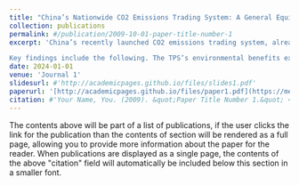 ```yaml
---
title: "China’s Nationwide CO2 Emissions Trading System: A General Equilibrium Assessment"
collection: publications
permalink: #/publication/2009-10-01-paper-title-number-1
excerpt: 'China’s recently launched CO2 emissions trading system, already the world’s largest,aims to contribute importantly to global reductions in greenhouse gas emissions. Thesystem, a tradable performance standard (TPS), differs importantly from cap andtrade (C&T), the principal approach used in other countries. We offer a dynamic general equilibrium assessment of this new venture, employing a model that uniquely considers institutional and fiscal features of China’s economy that influence economywide policy costs and distributional impacts.

Key findings include the following. The TPS’s environmental benefits exceed its costs by a factor of five when only the climate benefits are considered and by a significantly higher factor when health benefits from improved air quality are included. Its interactions with China’s fiscal system substantially affect its costs relative to those of C&T. Employing a single benchmark for the electricity sector would lower costs by over a third relative to the existing four-benchmark system but increase the standard deviation of percentage income losses across provinces by more than 60 percent. Introducing an auction as a complementary source of allowance supply can lower economywide costs by at least 30 percent.'
date: 2024-01-01
venue: 'Journal 1'
slidesurl: #'http://academicpages.github.io/files/slides1.pdf'
paperurl: '[http://academicpages.github.io/files/paper1.pdf](https://media.rff.org/documents/WP_24-02.pdf)'
citation: #'Your Name, You. (2009). &quot;Paper Title Number 1.&quot; <i>Journal 1</i>. 1(1).'
---
```


The contents above will be part of a list of publications, if the user clicks the link for the publication than the contents of section will be rendered as a full page, allowing you to provide more information about the paper for the reader. When publications are displayed as a single page, the contents of the above "citation" field will automatically be included below this section in a smaller font.
